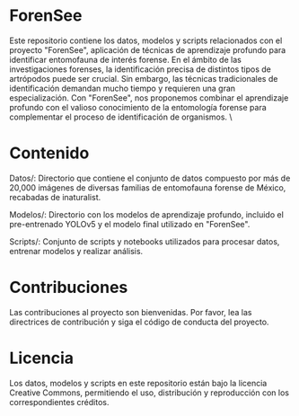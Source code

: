 # ForenSee
Este repositorio contiene los datos, modelos y scripts relacionados con el proyecto "ForenSee", aplicación de técnicas de aprendizaje profundo para identificar entomofauna de interés forense. En el ámbito de las investigaciones forenses, la identificación precisa de distintos tipos de artrópodos puede ser crucial. Sin embargo, las técnicas tradicionales de identificación demandan mucho tiempo y requieren una gran especialización. Con "ForenSee", nos proponemos combinar el aprendizaje profundo con el valioso conocimiento de la entomología forense para complementar el proceso de identificación de organismos. \


# Contenido

Datos/: Directorio que contiene el conjunto de datos compuesto por más de 20,000 imágenes de diversas familias de entomofauna forense de México, recabadas de inaturalist.

Modelos/: Directorio con los modelos de aprendizaje profundo, incluido el pre-entrenado YOLOv5 y el modelo final utilizado en "ForenSee".

Scripts/: Conjunto de scripts y notebooks utilizados para procesar datos, entrenar modelos y realizar análisis.

# Contribuciones
Las contribuciones al proyecto son bienvenidas. Por favor, lea las directrices de contribución y siga el código de conducta del proyecto.

# Licencia
Los datos, modelos y scripts en este repositorio están bajo la licencia Creative Commons, permitiendo el uso, distribución y reproducción con los correspondientes créditos.
